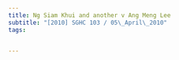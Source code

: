 ```yaml
---
title: Ng Siam Khui and another v Ang Meng Lee 
subtitle: "[2010] SGHC 103 / 05\_April\_2010"
tags:


---
```


